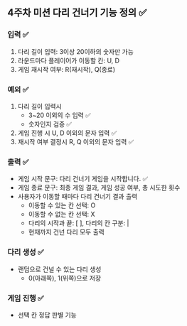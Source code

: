 ## 4주차 미션 다리 건너기 기능 정의 ✅

### 입력 ✅
1. 다리 길이 입력: 3이상 20이하의 숫자만 가능
2. 라운드마다 플레이어가 이동할 칸: U, D
3. 게임 재시작 여부: R(재시작), Q(종료)

### 예외 ✅
1. 다리 길이 입력시
   - 3~20 이외의 수 입력 ✅
   - 숫자인지 검증 ✅
2. 게임 진행 시 U, D 이외의 문자 입력 ✅
3. 재시작 여부 결정시 R, Q 이외의 문자 입력 ✅

### 출력 ✅
- 게임 시작 문구: 다리 건너기 게임을 시작합니다. ✅
- 게임 종료 문구: 최종 게임 결과, 게임 성공 여부, 총 시도한 횟수 
- 사용자가 이동할 때마다 다리 건너기 결과 출력
  - 이동할 수 있는 칸 선택: O
  - 이동할 수 없는 칸 선택: X
  - 다리의 시작과 끝: [ ], 다리의 칸 구분: |
  - 현재까지 건넌 다리 모두 출력


### 다리 생성 ✅
- 랜덤으로 건널 수 있는 다리 생성
  - 0(아래쪽), 1(위쪽)으로 저장

### 게임 진행 ✅
- 선택 칸 정답 판별 기능